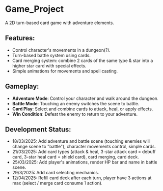 # Game_Project
A 2D turn-based card game with adventure elements.
## Features:
- Control character's movements in a dungeon(?).
- Turn-based battle system using cards.
- Card merging system: combine 2 cards of the same type & star into a higher star card with special effects.
- Simple animations for movements and spell casting.
## Gameplay:
- **Adventure Mode**: Control your character and walk around the dungeon.
- **Battle Mode**: Touching an enemy switches the scene to battle.
- **Card Play**: Select and combine cards to attack, heal, or apply effects.
- **Win Condition**: Defeat the enemy to return to your adventure.
## Development Status:
- 18/03/2025: Add adventure and battle scene (touching enemies will change scene to "battle"), character movements control, simple cards.
- 21/03/2025: Add card types (attack & heal, 3-star attack card = debuff card, 3-star heal card = shield card), card merging, card deck.
- 25/03/2025: Add player's animations, render HP bar and name in battle scene.
- 29/3/2025: Add card selecting mechanics.
- 12/04/2025: Refill card deck after each turn, player have 3 actions at max (select / merge card consume 1 action).
